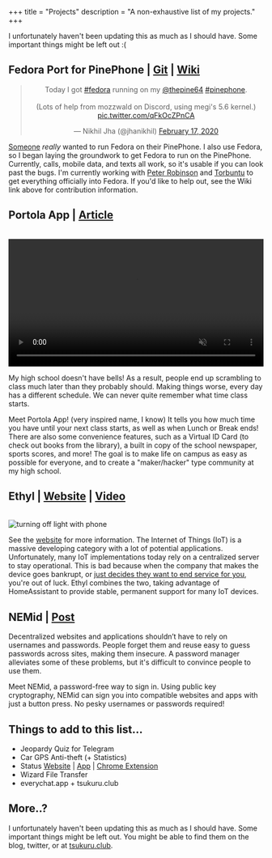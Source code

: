 +++
title = "Projects"
description = "A non-exhaustive list of my projects."
+++

I unfortunately haven't been updating this as much as I should have. Some important things might be left out :(

## Fedora Port for PinePhone | [Git](https://github.com/nikhiljha/pp-fedora-sdsetup) | [Wiki](https://fedoraproject.org/wiki/Architectures/ARM/PinePhone)

<center><blockquote class="twitter-tweet" data-lang="en" data-theme="light"><p lang="en" dir="ltr">Today I got <a href="https://twitter.com/hashtag/fedora?src=hash&amp;ref_src=twsrc%5Etfw">#fedora</a> running on my <a href="https://twitter.com/thepine64?ref_src=twsrc%5Etfw">@thepine64</a> <a href="https://twitter.com/hashtag/pinephone?src=hash&amp;ref_src=twsrc%5Etfw">#pinephone</a>.<br><br>(Lots of help from mozzwald on Discord, using megi&#39;s 5.6 kernel.) <a href="https://t.co/qFkOcZPnCA">pic.twitter.com/qFkOcZPnCA</a></p>&mdash; Nikhil Jha (@jhanikhil) <a href="https://twitter.com/jhanikhil/status/1229270316053958657?ref_src=twsrc%5Etfw">February 17, 2020</a></blockquote> 
<script>
    // TODO: Can this do dynamic switching too?
    if (window.matchMedia && window.matchMedia('(prefers-color-scheme: dark)').matches) {
        for (x in document.getElementsByClassName("twitter-tweet")) {
            document.getElementsByClassName("twitter-tweet")[x].setAttribute("data-theme", "dark");
        }
    }
</script>
<script async src="https://platform.twitter.com/widgets.js" charset="utf-8"></script>
</center>

[Someone](https://github.com/Torbuntu) *really* wanted to run Fedora on their PinePhone. I also use Fedora, so I began laying the groundwork to get Fedora to run on the PinePhone. Currently, calls, mobile data, and texts all work, so it's usable if you can look past the bugs. I'm currently working with [Peter Robinson](https://nullr0ute.com/) and [Torbuntu](https://github.com/Torbuntu) to get everything officially into Fedora. If you'd like to help out, see the Wiki link above for contribution information.

## Portola App | [Article](https://portolapilot.com/an-app-to-help-students-portolapp/)

<br/>

<video preload="auto" autoplay muted="muted" loop="loop" webkit-playsinline="" style="width:100%">
    <source src="/images/projects/ca45clip.mp4" type="video/mp4">
    Your browser does not support this video.
</video>

My high school doesn't have bells! As a result, people end up scrambling to class much later than they probably should. Making things worse, every day has a different schedule. We can never quite remember what time class starts.

Meet Portola App! (very inspired name, I know) It tells you how much time you have until your next class starts, as well as when Lunch or Break ends! There are also some convenience features, such as a Virtual ID Card (to check out books from the library), a built in copy of the school newspaper, sports scores, and more! The goal is to make life on campus as easy as possible for everyone, and to create a "maker/hacker" type community at my high school.

## Ethyl | [Website](https://ethyl.io/) | [Video](https://www.youtube.com/watch?v=_dHvYuB6dsA)

<br/>

<img src="/images/projects/ionem.jpg" alt="turning off light with phone">

See the <a href="https://ethyl.io/">website</a> for more information. The Internet of Things (IoT) is a massive developing category with a lot of potential applications. Unfortunately, many IoT implementations today rely on a centralized server to stay operational. This is bad because when the company that makes the device goes bankrupt, or [just decides they want to end service for you](https://www.zdnet.com/article/sonos-abandoning-its-legacy-customers-is-precisely-what-is-wrong-with-iot/), you're out of luck. Ethyl combines the two, taking advantage of HomeAssistant to provide stable, permanent support for many IoT devices.

## NEMid | [Post](https://blog.nem.io/nemid/)

Decentralized websites and applications shouldn’t have to rely on usernames and passwords. People forget them and reuse easy to guess passwords across sites, making them insecure. A password manager alleviates some of these problems, but it's difficult to convince people to use them.

Meet NEMid, a password-free way to sign in. Using public key cryptography, NEMid can sign you into compatible websites and apps with just a button press. No pesky usernames or passwords required!

## Things to add to this list...

- Jeopardy Quiz for Telegram
- Car GPS Anti-theft (+ Statistics)
- Status [Website](https://epicteam.app/) | [App](http://bit.ly/thestatusapp) | [Chrome Extension](http://bit.ly/statuschrome)
- Wizard File Transfer
- everychat.app + tsukuru.club

## More..?

I unfortunately haven't been updating this as much as I should have. Some important things might be left out. You might be able to find them on the blog, twitter, or at [tsukuru.club](https://tsukuru.club/).
